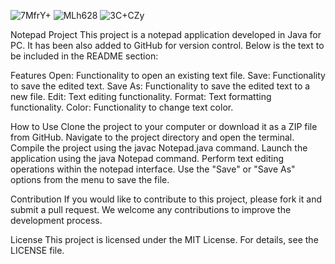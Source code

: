 
![7MfrY+](https://github.com/tahaburaksahin/NotePad/assets/99183230/2a8a25e7-2d0a-4510-b335-06d486aaa207)
![MLh628](https://github.com/tahaburaksahin/NotePad/assets/99183230/23fd54d6-a468-4606-a6bf-bfcf088c4e73)
![3C+CZy](https://github.com/tahaburaksahin/NotePad/assets/99183230/57dd5757-8ef9-4371-b81a-4c5ec09fbca3)


Notepad Project
This project is a notepad application developed in Java for PC. It has been also added to GitHub for version control. Below is the text to be included in the README section:

Features
Open: Functionality to open an existing text file.
Save: Functionality to save the edited text.
Save As: Functionality to save the edited text to a new file.
Edit: Text editing functionality.
Format: Text formatting functionality.
Color: Functionality to change text color.

How to Use
Clone the project to your computer or download it as a ZIP file from GitHub.
Navigate to the project directory and open the terminal.
Compile the project using the javac Notepad.java command.
Launch the application using the java Notepad command.
Perform text editing operations within the notepad interface.
Use the "Save" or "Save As" options from the menu to save the file.

Contribution
If you would like to contribute to this project, please fork it and submit a pull request. We welcome any contributions to improve the development process.

License
This project is licensed under the MIT License. For details, see the LICENSE file.

